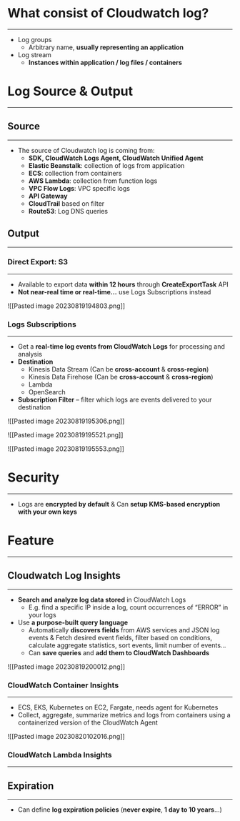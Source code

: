 # What consist of Cloudwatch log?
---

* Log groups
	* Arbitrary name, **usually representing an application**
* Log stream
	* **Instances within application / log files / containers**

# Log Source & Output
---

## Source
---

* The source of Cloudwatch log is coming from:
	* **SDK, CloudWatch Logs Agent, CloudWatch Unified Agent** 
	* **Elastic Beanstalk**: collection of logs from application 
	* **ECS**: collection from containers 
	* **AWS Lambda**: collection from function logs 
	* **VPC Flow Logs**: VPC specific logs 
	* **API Gateway** 
	* **CloudTrail** based on filter 
	* **Route53**: Log DNS queries

## Output
---

### Direct Export: S3
---

* Available to export data **within 12 hours** through **CreateExportTask** API
* **Not near-real time or real-time…** use Logs Subscriptions instead

![[Pasted image 20230819194803.png]]

### Logs Subscriptions
---

* Get a **real-time log events from CloudWatch Logs** for processing and analysis
* **Destination**
	* Kinesis Data Stream (Can be **cross-account** & **cross-region**)
	* Kinesis Data Firehose (Can be **cross-account** & **cross-region**)
	* Lambda
	* OpenSearch
* **Subscription Filter** – filter which logs are events delivered to your destination

![[Pasted image 20230819195306.png]]

![[Pasted image 20230819195521.png]]

![[Pasted image 20230819195553.png]]

# Security
---

* Logs are **encrypted by default** & Can **setup KMS-based encryption with your own keys**

# Feature
---

## Cloudwatch Log Insights
---

* **Search and analyze log data stored** in CloudWatch Logs
	* E.g. find a specific IP inside a log, count occurrences of “ERROR” in your logs
* Use **a purpose-built query language**
	* Automatically **discovers fields** from AWS services and JSON log events & Fetch desired event fields, filter based on conditions, calculate aggregate statistics, sort events, limit number of events…
	* Can **save queries** and **add them to CloudWatch Dashboards**

![[Pasted image 20230819200012.png]]

### CloudWatch Container Insights
---

* ECS, EKS, Kubernetes on EC2, Fargate, needs agent for Kubernetes
* Collect, aggregate, summarize metrics and logs from containers using a containerized version of the CloudWatch Agent

![[Pasted image 20230820102016.png]]

### CloudWatch Lambda Insights
---


## Expiration
---

* Can define **log expiration policies** (**never expire**, **1 day to 10 years**…)